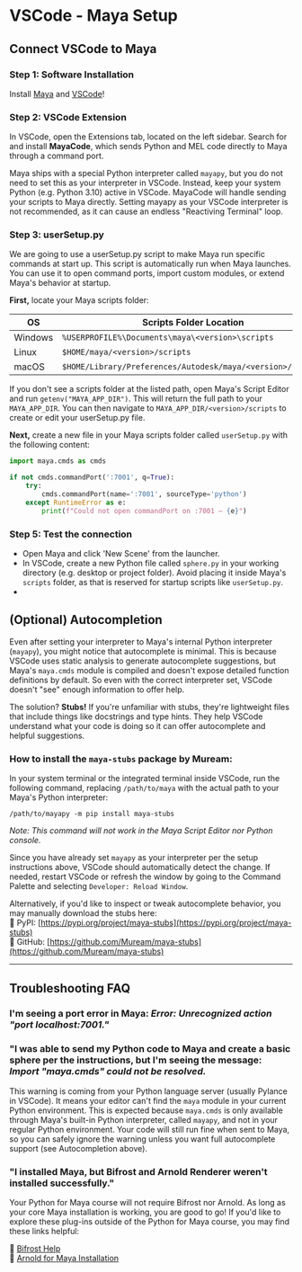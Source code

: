 # VSCode - Maya Setup

## Connect VSCode to Maya

### Step 1: Software Installation

Install [Maya](https://www.autodesk.com/products/maya/overview) and [VSCode](https://code.visualstudio.com/download)!

### Step 2: VSCode Extension

In VSCode, open the Extensions tab, located on the left sidebar. Search for and install **MayaCode**, which sends Python and MEL code directly to Maya through a command port.

Maya ships with a special Python interpreter called `mayapy`, but you do not need to set this as your interpreter in VSCode. Instead, keep your system Python (e.g. Python 3.10) active in VSCode. MayaCode will handle sending your scripts to Maya directly. Setting mayapy as your VSCode interpreter is not recommended, as it can cause an endless "Reactiving Terminal" loop.

### Step 3: userSetup.py

We are going to use a userSetup.py script to make Maya run specific commands at start up. This script is automatically run when Maya launches. You can use it to open command ports, import custom modules, or extend Maya's behavior at startup.

**First,** locate your Maya scripts folder:

| OS | Scripts Folder Location |
|-|-|
| Windows | `%USERPROFILE%\Documents\maya\<version>\scripts` |
| Linux | `$HOME/maya/<version>/scripts` |
| macOS | `$HOME/Library/Preferences/Autodesk/maya/<version>/scripts` |

If you don't see a scripts folder at the listed path, open Maya's Script Editor and run `getenv("MAYA_APP_DIR")`. This will return the full path to your `MAYA_APP_DIR`. You can then navigate to `MAYA_APP_DIR/<version>/scripts` to create or edit your userSetup.py file.

**Next,** create a new file in your Maya scripts folder called `userSetup.py` with the following content:

```python
import maya.cmds as cmds

if not cmds.commandPort(':7001', q=True):
    try:
        cmds.commandPort(name=':7001', sourceType='python')
    except RuntimeError as e:
        print(f"Could not open commandPort on :7001 — {e}")
```

### Step 5: Test the connection

* Open Maya and click 'New Scene' from the launcher.
* In VSCode, create a new Python file called `sphere.py` in your working directory (e.g. desktop or project folder). Avoid placing it inside Maya's `scripts` folder, as that is reserved for startup scripts like `userSetup.py`.
* 

## (Optional) Autocompletion

Even after setting your interpreter to Maya's internal Python interpreter (`mayapy`), you might notice that autocomplete is minimal. This is because VSCode uses static analysis to generate autocomplete suggestions, but Maya's `maya.cmds` module is compiled and doesn't expose detailed function definitions by default. So even with the correct interpreter set, VSCode doesn't "see" enough information to offer help.

The solution? **Stubs!** If you're unfamiliar with stubs, they're lightweight files that include things like docstrings and type hints. They help VSCode understand what your code is doing so it can offer autocomplete and helpful suggestions.

### How to install the `maya-stubs` package by Muream:

In your system terminal or the integrated terminal inside VSCode, run the following command, replacing `/path/to/maya` with the actual path to your Maya's Python interpreter:  

    /path/to/mayapy -m pip install maya-stubs

_Note: This command will not work in the Maya Script Editor nor Python console._

Since you have already set `mayapy` as your interpreter per the setup instructions above, VSCode should automatically detect the change. If needed, restart VSCode or refresh the window by going to the Command Palette and selecting `Developer: Reload Window`.

Alternatively, if you'd like to inspect or tweak autocomplete behavior, you may manually download the stubs here:  
🔗 PyPI: [https://pypi.org/project/maya-stubs](https://pypi.org/project/maya-stubs)  
🔗 GitHub: [https://github.com/Muream/maya-stubs](https://github.com/Muream/maya-stubs)  

***

## Troubleshooting FAQ

### I'm seeing a port error in Maya: _Error: Unrecognized action "port localhost:7001."_



### "I was able to send my Python code to Maya and create a basic sphere per the instructions, but I'm seeing the message: _Import "maya.cmds" could not be resolved._

This warning is coming from your Python language server (usually Pylance in VSCode). It means your editor can't find the `maya` module in your current Python environment. This is expected because `maya.cmds` is only available through Maya's built-in Python interpreter, called `mayapy`, and not in your regular Python environment. Your code will still run fine when sent to Maya, so you can safely ignore the warning unless you want full autocomplete support (see Autocompletion above).

### "I installed Maya, but Bifrost and Arnold Renderer weren't installed successfully."

Your Python for Maya course will not require Bifrost nor Arnold. As long as your core Maya installation is working, you are good to go! If you'd like to explore these plug-ins outside of the Python for Maya course, you may find these links helpful:

🔗 [Bifrost Help](https://help.autodesk.com/view/BIFROST/ENU/?guid=Bifrost_MayaPlugin_install_bifrost_for_maya_html)  
🔗 [Arnold for Maya Installation](https://help.autodesk.com/view/ARNOL/ENU/?guid=arnold_for_maya_getting_started_am_Installation_html)

